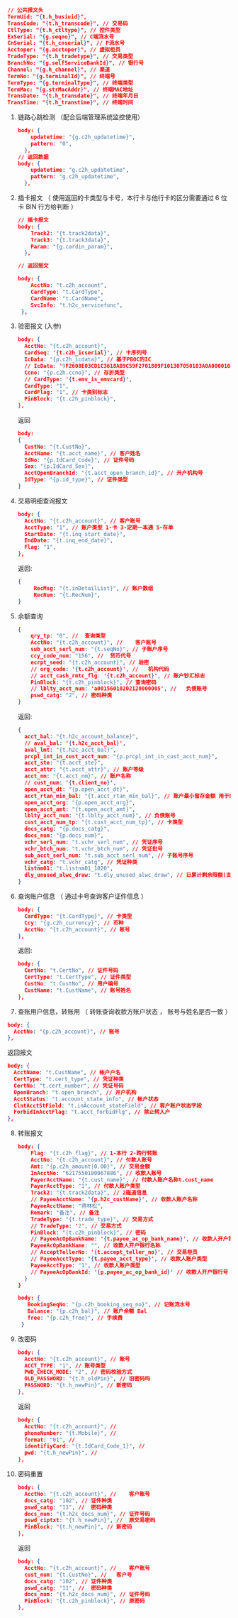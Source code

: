 ```json
// 公共报文头
TermUid: "{t.h_busiuid}",
TransCode: "{t.h_transcode}", // 交易码
CtlType: "{t.h_ctltype}", // 控件类型
ExSerial: "{g.seqno}", // C端流水号
CnSerial: "{t.h_cnserial}", // P流水号
Acctoper: "{g.acctoper}", // 虚拟柜员
TradeType: "{t.h_tradetype}", // 交易类型
BranchNo: "{g.selfServiceBankId}", // 银行号
Channel: "{g.h_channel}", // 渠道
TermNo: "{g.terminalId}", // 终端号
TermType: "{g.terminalType}", // 终端类型
TermMac: "{g.strMacAddr}", // 终端MAC地址
TransDate: "{t.h_transdate}", // 终端年月日
TransTime: "{t.h_transtime}", // 终端时间
```



1. 链路心跳检测 （配合后端管理系统监控使用）

   ```json
   body: {
       updatetime: "{g.c2h_updatetime}",
       pattern: "0",
     },
   // 返回数据
   body: {
       updatetime: "g.c2h_updatetime",
       pattern: "g.c2h_updatetime",
     },
   ```
   
2. 插卡报文 （ 使用返回的卡类型与卡号，本行卡与他行卡的区分需要通过 6 位卡 BIN 行方给判断 ）

   ```json
   // 插卡报文
   body: {
       Track2: "{t.track2data}",
       Track3: "{t.track3data}",
       Param: "{g.cardin_param}",
     },
   
   // 返回报文
   
   body: {
       AcctNo: "t.c2h_account",
       CardType: "t.CardType",
       CardName: "t.CardName",
       SvcInfo: "t.h2c_servicefunc",
    },
   ```
   
3. 验密报文 (入参)

   ```json
   body: {
     AcctNo: "{t.c2h_account}",
     CardSeq: '{t.c2h_icserial}', // 卡序列号 
     IcData: "{p.c2h_icdata}", // 基于PBOC的IC
     // IcData: '9F2608E03CD1C3618AB9C59F2701809F101307050103A0A000010A010000000000BCFE55849F37040285136A9F360201D6950580800460009A032110189C01009F02060000000000005F2A02015682027C009F1A0201569F03060000000000009F3303E040209F34030203009F3501149F1E0836393232343020208408A0000003330101019F090200209F41030929329F631030353432363930300000000000000000', // 基于PBOC的IC
     Ccno: "{p.c2h.ccno}", // 存折类型
     // CardType: '{t.emv_is_emvcard}',
     CardType: "1",
     CardFlag: "1", // 卡类别标志
     PinBlock: "{t.c2h_pinblock}",
   },
   ```

   返回

   ```json
   body: 
   {
     CustNo: "{t.CustNo}",
     AcctName: "{t.acct_name}", // 客户姓名
     IdNo: "{p.IdCard_Code}", // 证件号码
     Sex: "{p.IdCard_Sex}",
     AcctOpenBranchId: "{t.acct_open_branch_id}", // 开户机构号
     IdType: "{p.id_type}", // 证件类型
   }
   ```

4. 交易明细查询报文

   ```json
   body: {
     AcctNo: "{t.c2h_account}", // 客户账号
     AcctType: "1", // 账户类型 1-卡 3-定期一本通 5-存单
     StartDate: "{t.inq_start_date}",
     EndDate: "{t.inq_end_date}",
     Flag: "1",
   },
   ```

   返回:

   ```json
   {
    	RecMsg: "{t.inDetailList}", // 账户数组
    	RecNum: "{t.RecNum}",
   }
   ```

5. 余额查询

   ```json
   {
       qry_tp: "0", //	查询类型
       AcctNo: "{t.c2h_account}", //	客户账号
       sub_acct_serl_num: "{t.seqNo}", // 子账户序号
       ccy_code_num: "156", //	货币代号
       ecrpt_seed: "{t.c2h_account}", // 验密
       // org_code: '{t.c2h_account}', //	机构代码
       // acct_cash_rmtc_flg: '{t.c2h_account}', //	账户钞汇标志
       PinBlock: "{t.c2h_pinblock}", // 查询密码
       // lblty_acct_num: 'a00156010202120000005', //	负债账号
       pswd_catg: "2", // 密码种类
   }
   ```

   返回:

   ```json
   {
     acct_bal: "{t.h2c_account_balance}",
     // aval_bal: '{t.h2c_acct_bal}',
     aval_lmt: "{t.h2c_acct_bal}",
     prcpl_int_in_cust_acct_num: "{p.prcpl_int_in_cust_acct_num}",
     acct_ste: "{t.acct_ste}",
     acct_attr: "{t.acct_attr}", // 账户等级
     acct_nm: "{t.acct_nm}", // 账户名称
     // cust_num: '{t.client_no}',
     open_acct_dt: "{p.open_acct_dt}",
     acct_rtan_min_bal: "{t.acct_rtan_min_bal}", // 账户最小留存金额 用于部分支取
     open_acct_org: "{p.open_acct_org}",
     open_acct_amt: "{t.open_acct_amt}",
     lblty_acct_num: "{t.lblty_acct_num}", // 负债账号
     cust_acct_num_tp: "{t.cust_acct_num_tp}", // 卡类型
     docs_catg: "{p.docs_catg}",
     docs_num: "{p.docs_num}",
     vchr_serl_num: "t.vchr_serl_num", // 凭证序号
     vchr_btch_num: "t.vchr_btch_num", // 凭证批号
     sub_acct_serl_num: "t.sub_acct_serl_num", // 子账号序号
     vchr_catg: "t.vchr_catg", // 凭证种类
     listnm01: "t.listnm01_1020",
     dly_unused_alwc_draw: "t.dly_unused_alwc_draw", // 日累计剩余限额(支取)
   }
   ```

6. 查询账户信息 （ 通过卡号查询客户证件信息 ）

   ```json
   body: {
     CardType: "{t.CardType}", // 卡类型
     Ccy: "{g.c2h_currency}", // 币种
     AcctNo: "{t.c2h_account}", // 账号
   },
   ```

   返回:

   ```json
   body: {
     CertNo: "t.CertNo", // 证件号码
     CertType: "t.CertType", // 证件类型
     CustNo: "t.CustNo", // 用户编号
     CustName: "t.CustName", // 账号姓名
   },
   ```

7.  查账用户信息，转账用 （ 转账查询收款方账户状态 ， 账号与姓名是否一致 ）

   ```json
   body: {
     AcctNo: "{p.c2h_account}", // 账号
   },
   ```

   返回报文
   ```json
   body: {
     AcctName: "t.CustName", // 帐户户名
     CertType: "t.cert_type", // 凭证种类
     CertNo: "t.cert_number", // 凭证号码
     OpenBranch: "t.open_branch", // 开户机构
     AcctStatus: "t.account_state_info", // 帐户状态
     ClntAcctStField: "t.inAccount_stateField", // 客户账户状态字段
     ForbidInAcctFlag: "t.acct_forbidFlg", // 禁止转入户
   },
   ```

8. 转账报文

   ```json
   body: {
       Flag: "{t.c2h_flag}", // 1-本行 2-跨行转账
       AcctNo: "{t.c2h_account}", // 付款人账号
       Amt: "{p.c2h_amount|0.00}", // 交易金额
       InAcctNo: "6217550180067886", // 收款人账号
       PayerAcctName: "{t.cust_name}", // 付款人账户名称t.cust_name
       PayerAcctType: "1", // 付款人账户类型
       Track2: "{t.track2data}", // 2磁道信息
       // PayeeAcctName: '{p.h2c_custName}', // 收款人账户名称
       PayeeAcctName: "蒋林松",
       Remark: "备注", // 备注
       TradeType: "{t.trade_type}", // 交易方式
       // TradeType: '2', // 交易方式
       PinBlock: "{t.c2h_pinblock}", // 密码
       // PayeeAcOpBankName: '{t.payee_ac_op_bank_name}', // 收款人开户银行名称
       PayeeAcOpBankName: "", // 收款人开户银行名称
       // AcceptTellerNo: '{t.accept_teller_no}', // 交易柜员
       // PayeeAcctType: '{t.payee_acct_type}', // 收款人账户类型
       PayeeAcctType: "1", // 收款人账户类型
       // PayeeAcOpBankId: '{p.payee_ac_op_bank_id}' // 收款人开户银行号
     }
   }
   ```

   ```json
   body: {
      BookingSeqNo: "{p.c2h_booking_seq_no}", // 记账流水号
      Balance: "{p.c2h_bal}", // 账户余额 Bal
      free: "{p.c2h_free}", // 手续费
    } 

 9. 改密码

    ```json
    body: {
      AcctNo: "{t.c2h_account}", // 账号
      ACCT_TYPE: "1", // 账号类型
      PWD_CHECK_MODE: "2", // 密码校验方式
      OLD_PASSWORD: "{t.h_oldPin}", // 旧密码吗
      PASSWORD: "{t.h_newPin}", // 新密码
    },
    ```

    返回

    ```json
    body: {
      AcctNo: "{t.c2h_account}", //
      phoneNumber: "{t.Mobile}", //
      format: "01", //
      identifiyCard: "{t.IdCard_Code_1}", //
      pwd: "{t.h_newPin}", //
    },
    ```

 10. 密码重置

     ```json
     body: {
       AcctNo: "{t.c2h_account}", //	客户账号
       docs_catg: "102", //	证件种类
       pswd_catg: "11", //	密码种类
       docs_num: "{t.h2c_docs_num}", //	证件号码
       pswd_ciptxt: "{t.h_newPin}", //	原交易密码
       PinBlock: "{t.h_newPin}", //	新密码
     },
     ```

     返回

     ```json
     body: {
       AcctNo: "{t.c2h_account}", //	客户账号
       cust_num: "{t.CustNo}", //	客户号
       docs_catg: "102", //	证件种类
       pswd_catg: "11", //	密码种类
       docs_num: "{t.h2c_docs_num}", //	证件号码
       PinBlock: "{t.c2h_pinblock}", //	原密码
     },
     ```

     